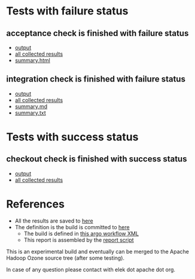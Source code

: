 # Tests with failure status

## acceptance check is finished with failure status

   * [output](https://raw.githubusercontent.com/elek/ozone-ci-03/master/pr/pr-hdds-2501-jccjl/acceptance/output.log)
   * [all collected results](https://github.com/elek/ozone-ci-03/tree/master/pr/pr-hdds-2501-jccjl/acceptance)
   * [summary.html](https://elek.github.io/ozone-ci-03/pr/pr-hdds-2501-jccjl/acceptance/summary.html)


## integration check is finished with failure status

   * [output](https://raw.githubusercontent.com/elek/ozone-ci-03/master/pr/pr-hdds-2501-jccjl/integration/output.log)
   * [all collected results](https://github.com/elek/ozone-ci-03/tree/master/pr/pr-hdds-2501-jccjl/integration)
   * [summary.md](https://github.com/elek/ozone-ci-03/tree/master/pr/pr-hdds-2501-jccjl/integration/summary.md)
   * [summary.txt](https://github.com/elek/ozone-ci-03/tree/master/pr/pr-hdds-2501-jccjl/integration/summary.txt)



# Tests with success status

## checkout check is finished with success status

   * [output](https://raw.githubusercontent.com/elek/ozone-ci-03/master/pr/pr-hdds-2501-jccjl/checkout/output.log)
   * [all collected results](https://github.com/elek/ozone-ci-03/tree/master/pr/pr-hdds-2501-jccjl/checkout)




# References

 * All the results are saved to [here](https://github.com/elek/ozone-ci-03/tree/master/pr/pr-hdds-2501-jccjl/)
 * The definition is the build is committed to [here](https://github.com/elek/argo-ozone)
    * The build is defined in [this argo workflow XML](https://github.com/elek/argo-ozone/blob/master/ozone-build.yaml)
    * This report is assembled by the [report script](https://github.com/elek/argo-ozone/blob/master/scripts/report.sh)

This is an experimental build and eventually can be merged to the Apache Hadoop Ozone source tree (after some testing).

In case of any question please contact with elek dot apache dot org.
